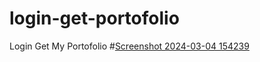 # login-get-portofolio
Login Get My Portofolio
#[Screenshot 2024-03-04 154239](https://github.com/Melpenyogi/login-get-portofolio/assets/82245765/84a2e400-a260-4cc3-ab88-8f66b877c9b2)
